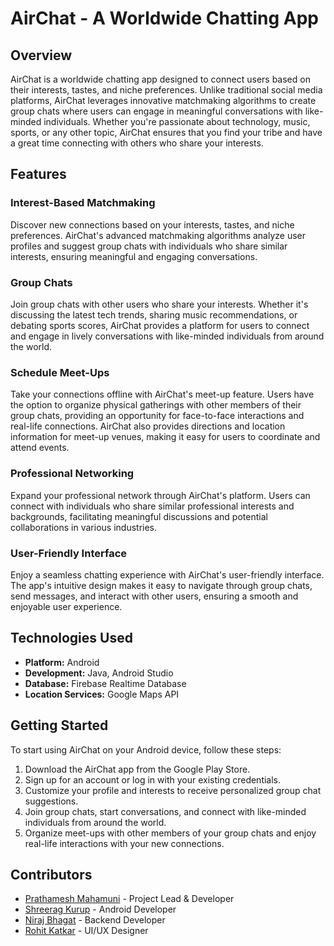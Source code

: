 # AirChat - A Worldwide Chatting App

## Overview
AirChat is a worldwide chatting app designed to connect users based on their interests, tastes, and niche preferences. Unlike traditional social media platforms, AirChat leverages innovative matchmaking algorithms to create group chats where users can engage in meaningful conversations with like-minded individuals. Whether you're passionate about technology, music, sports, or any other topic, AirChat ensures that you find your tribe and have a great time connecting with others who share your interests.

## Features
### Interest-Based Matchmaking
Discover new connections based on your interests, tastes, and niche preferences. AirChat's advanced matchmaking algorithms analyze user profiles and suggest group chats with individuals who share similar interests, ensuring meaningful and engaging conversations.

### Group Chats
Join group chats with other users who share your interests. Whether it's discussing the latest tech trends, sharing music recommendations, or debating sports scores, AirChat provides a platform for users to connect and engage in lively conversations with like-minded individuals from around the world.

### Schedule Meet-Ups
Take your connections offline with AirChat's meet-up feature. Users have the option to organize physical gatherings with other members of their group chats, providing an opportunity for face-to-face interactions and real-life connections. AirChat also provides directions and location information for meet-up venues, making it easy for users to coordinate and attend events.

### Professional Networking
Expand your professional network through AirChat's platform. Users can connect with individuals who share similar professional interests and backgrounds, facilitating meaningful discussions and potential collaborations in various industries.

### User-Friendly Interface
Enjoy a seamless chatting experience with AirChat's user-friendly interface. The app's intuitive design makes it easy to navigate through group chats, send messages, and interact with other users, ensuring a smooth and enjoyable user experience.

## Technologies Used
- **Platform:** Android
- **Development:** Java, Android Studio
- **Database:** Firebase Realtime Database
- **Location Services:** Google Maps API

## Getting Started
To start using AirChat on your Android device, follow these steps:
1. Download the AirChat app from the Google Play Store.
2. Sign up for an account or log in with your existing credentials.
3. Customize your profile and interests to receive personalized group chat suggestions.
4. Join group chats, start conversations, and connect with like-minded individuals from around the world.
5. Organize meet-ups with other members of your group chats and enjoy real-life interactions with your new connections.

## Contributors
- [Prathamesh Mahamuni](https://www.linkedin.com/in/prathameshmahamuni/) - Project Lead & Developer
- [Shreerag Kurup](https://www.linkedin.com/in/shreerag-kurup-552406292/) - Android Developer
- [Niraj Bhagat](link-to-contributor-profile) - Backend Developer
- [Rohit Katkar](link-to-contributor-profile) - UI/UX Designer
